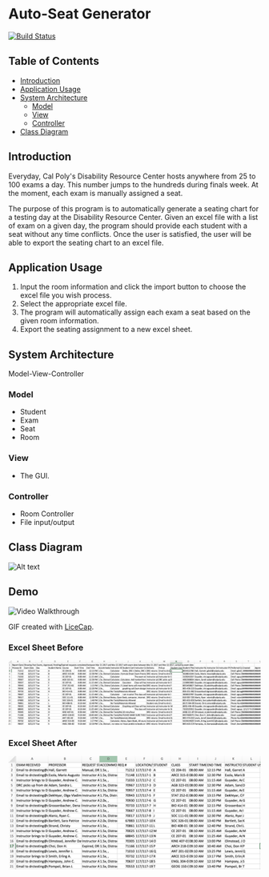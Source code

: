 # Auto-Seat Generator
[![Build Status](https://travis-ci.org/cpe305Spring17/spring2017-project-lzcheung.svg?branch=master)](https://travis-ci.org/cpe305Spring17/spring2017-project-lzcheung)

## Table of Contents
 * [Introduction](#introduction)
  * [Application Usage](#application-usage)
  * [System Architecture](#system-architecture)
    + [Model](#model)
    + [View](#view)
    + [Controller](#controller)
  * [Class Diagram](#class-diagram)

## Introduction

Everyday, Cal Poly's Disability Resource Center hosts anywhere from 25 to 100 exams a day. This number jumps to the hundreds during finals week. At the moment, each exam is manually assigned a seat.

The purpose of this program is to automatically generate a seating chart for a testing day at the Disability Resource Center. Given an excel file with a list of exam on a given day, the program should provide each student with a seat without any time conflicts. Once the user is satisfied, the user will be able to export the seating chart to an excel file.

## Application Usage
  1. Input the room information and click the import button to choose the excel file you wish process.
  2. Select the appropriate excel file.
  3. The program will automatically assign each exam a seat based on the given room information.
  4. Export the seating assignment to a new excel sheet.

## System Architecture

Model-View-Controller

### Model

- Student
- Exam
- Seat
- Room

### View
- The GUI.

### Controller
- Room Controller
- File input/output

## Class Diagram
![Alt text](Content/ClassDiagram.png?raw=true "Class Diagram")

## Demo

<img src='http://i.imgur.com/vlR0NBd.gif' title='Video Walkthrough' width='' alt='Video Walkthrough' />

GIF created with [LiceCap](http://www.cockos.com/licecap/).

### Excel Sheet Before
![Alt text](Content/excel_before.png?raw=true "Class Diagram")

### Excel Sheet After
![Alt text](Content/excel_after.png?raw=true "Class Diagram")